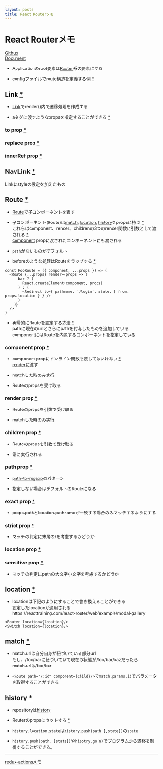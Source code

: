 ```yaml
---
layout: posts
title: React Routerメモ
---
```

# React Routerメモ

[Github](https://github.com/ReactTraining/react-router)  
[Document](https://reacttraining.com/react-router/web/guides/quick-start)  


* Applicationのroot要素は[Rooter](https://reacttraining.com/react-router/web/api/Router)系の要素にする

* configファイルでroute構造を定義する例 [\*](https://reacttraining.com/react-router/web/example/route-config)

## Link [\*](https://reacttraining.com/react-router/web/api/Link)

* [Link](https://reacttraining.com/react-router/web/api/Link)でrender()内で遷移処理を作成する

* aタグに渡すようなpropsを指定することができる [\*](https://reacttraining.com/react-router/web/api/Link/others)

### to prop [\*](https://reacttraining.com/react-router/web/api/Link/to-string)

### replace prop [\*](https://reacttraining.com/react-router/web/api/Link/replace-bool)

### innerRef prop [\*](https://reacttraining.com/react-router/web/api/Link/innerref-function)

## NavLink [\*](https://reacttraining.com/react-router/web/api/NavLink)

Linkにstyleの設定を加えたもの

## Route [\*](https://reacttraining.com/react-router/web/api/Route)

* [Route](https://reacttraining.com/react-router/web/api/Route)で子コンポーネントを表す

* 子コンポーネント(Route)は[match](https://reacttraining.com/react-router/web/api/match), [location](https://reacttraining.com/react-router/web/api/location), [history](https://reacttraining.com/react-router/web/api/history)をpropsに持つ [\*](https://reacttraining.com/react-router/web/api/Route/route-props)  
これらはcomponent、render、childrenの3つのrender関数に引数として渡される [\*](https://reacttraining.com/react-router/web/api/Route/route-render-methods)  
[component](https://reacttraining.com/react-router/web/api/Route/component) propに渡されたコンポーネントにも渡される

* `path`がないものがデフォルト

* beforeのような処理はRouteをラップする [\*](https://reacttraining.com/react-router/web/example/auth-workflow)  

```
const FooRoute = ({ component, ...props }) => (
  <Route {...props} render={props => (
      bar ? (
        React.createElement(component, props)
      ) : (
        <Redirect to={ pathname: '/login', state: { from: props.location } } />
      )
    )}
  />
)
```

* 再帰的にRouteを設定する方法 [\*](https://reacttraining.com/react-router/web/example/recursive-paths)  
pathに現在のurlとさらにpathを付与したものを追加している  
componentにはRouteを内包するコンポーネントを指定している  

### component prop [\*](https://reacttraining.com/react-router/web/api/Route/component)

* component propにインライン関数を渡してはいけない [\*](https://reacttraining.com/react-router/web/guides/basic-components/route-rendering-props)  
[render](https://reacttraining.com/react-router/web/api/Route/render-func)に渡す

* matchした時のみ実行

* Routeのpropsを受け取る

### render prop [\*](https://reacttraining.com/react-router/web/api/Route/render-func)

* Routeのpropsを引数で受け取る

* matchした時のみ実行

### children prop [\*](https://reacttraining.com/react-router/web/api/Route/children-func)

* Routeのpropsを引数で受け取る

* 常に実行される

### path prop [\*](https://reacttraining.com/react-router/web/api/Route/path-string)

* [path-to-regexp](https://github.com/pillarjs/path-to-regexp)のパターン

* 指定しない場合はデフォルトのRouteになる

### exact prop [\*](https://reacttraining.com/react-router/web/api/Route/exact-bool)

* props.pathとlocation.pathnameが一致する場合のみマッチするようにする

### strict prop [\*](https://reacttraining.com/react-router/web/api/Route/strict-bool)

* マッチの判定に末尾の/を考慮するかどうか

### location prop [\*](https://reacttraining.com/react-router/web/api/Route/location-object)

### sensitive prop [\*](https://reacttraining.com/react-router/web/api/Route/sensitive-bool)

* マッチの判定にpathの大文字小文字を考慮するかどうか

## location [\*](https://reacttraining.com/react-router/web/api/location)

* locationは下記のようにすることで書き換えることができる  
設定したlocationが適用される  
https://reacttraining.com/react-router/web/example/modal-gallery  

```
<Router location={location}/>
<Switch location={location}/>
```

## match [\*](https://reacttraining.com/react-router/web/api/match)

* match.urlは自分自身が紐づいている部分url  
もし、/foo/barに紐づいていて現在の状態が/foo/bar/bazだったら  
match.urlは/foo/bar

* `<Route path="/:id" component={Child}/>`で`match.params.id`でパラメータを取得することができる

## history [\*](https://reacttraining.com/react-router/web/api/history)

* repositoryは[history](https://github.com/ReactTraining/history)  

* Routerのpropsにセットする [\*](https://reacttraining.com/react-router/web/api/Router/history-object)

* `history.location.state`は`history.push(path [,state])`の`state`

* `history.push(path, [state])`や`hisotry.go(n)`でプログラムから遷移を制御することができる。 

<hr/>

[redux-actionsメモ](/2018/09/08/redux-actions.html)
